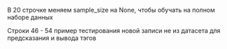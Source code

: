 В 20 строчке меняем sample_size на None, чтобы обучать на полном наборе данных

Строки 46 - 54 пример тестирования новой записи не из датасета для предсказания и вывода тэгов